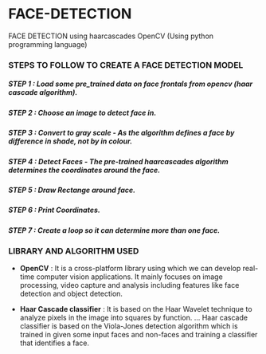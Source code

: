 # FACE-DETECTION
FACE DETECTION using haarcascades OpenCV (Using python programming language)

### STEPS TO FOLLOW TO CREATE A FACE DETECTION MODEL
##### STEP 1 : Load some pre_trained data on face frontals from opencv (haar cascade algorithm).
##### STEP 2 : Choose an image to detect face in.
##### STEP 3 : Convert to gray scale - As the algorithm defines a face by difference in shade, not by in colour.
##### STEP 4 : Detect Faces - The pre-trained haarcascades algorithm determines the coordinates around the face.
##### STEP 5 : Draw Rectange around face.
##### STEP 6 : Print Coordinates.
##### STEP 7 : Create a loop so it can determine more than one face.


### LIBRARY AND ALGORITHM USED

* **OpenCV** : It is a cross-platform library using which we can develop real-time computer vision applications. It mainly focuses on image processing, video capture and analysis including features like face detection and object detection.

* **Haar Cascade classifier** : It is based on the Haar Wavelet technique to analyze pixels in the image into squares by function. ... Haar cascade classifier is based on the Viola-Jones detection algorithm which is trained in given some input faces and non-faces and training a classifier that identifies a face.

